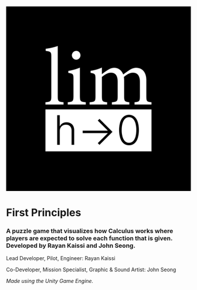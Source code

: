 ![Logo](/FirstPrinciplesLogo.png)
# First Principles
### A puzzle game that visualizes how Calculus works where players are expected to solve each function that is given. Developed by Rayan Kaissi and John Seong. ###
Lead Developer, Pilot, Engineer: Rayan Kaissi

Co-Developer, Mission Specialist, Graphic & Sound Artist: John Seong

_Made using the Unity Game Engine._
